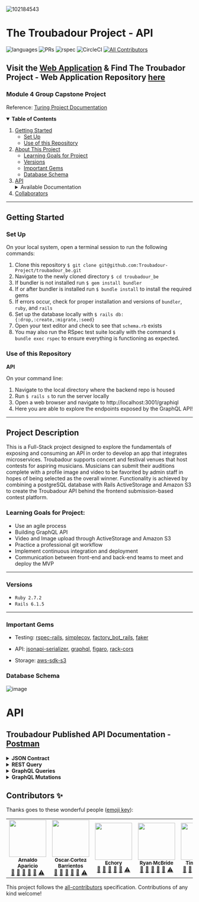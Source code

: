 ![102184543](https://user-images.githubusercontent.com/89213429/161408284-969a518f-c8b7-4003-adbc-9509fffce797.png)

# The Troubadour Project - API

![languages](https://img.shields.io/github/languages/top/Troubadour-Project/troubadour_be?color=red)
![PRs](https://img.shields.io/github/issues-pr-closed/Troubadour-Project/troubadour_be)
![rspec](https://img.shields.io/gem/v/rspec?color=blue&label=rspec)
![CircleCI](https://img.shields.io/circleci/build/gh/Troubadour-Project/troubadour_be/main)<!-- ALL-CONTRIBUTORS-BADGE:START - Do not remove or modify this section -->
[![All Contributors](https://img.shields.io/badge/contributors-7-orange.svg?style=flat)](#contributors-)
<!-- ALL-CONTRIBUTORS-BADGE:END -->

## Visit the [Web Application](https://troubadour-fe.herokuapp.com/)  &   Find The Troubador Project - Web Application Repository [here](https://github.com/Troubadour-Project/troubadour-fe)
### Module 4 Group Capstone Project
Reference: [Turing Project Documentation](https://mod4.turing.edu/projects/capstone/index.html)

<details open="open">
  <summary><b>Table of Contents</b></summary>
  <ol>
    <li>
      <a href="#getting-started">Getting Started</a>
      <ul>
        <li><a href="#set-up">Set Up</a></li>
        <li><a href="#use-of-this-repository">Use of this Repository</a>
        </li>
    </li>
    </ul>
    <li>
      <a href="#project-description">About This Project</a>
      <ul>
        <li><a href="#learning-goals-for-project">Learning Goals for Project</a></li>
        <li><a href="#versions">Versions</a></li>
        <li><a href="#important-gems">Important Gems</a></li>
        <li><a href="#database-schema">Database Schema</a></li>
      </ul>
    </li>
    <li>
      <a href="#api">API</a>
      <details>
        <summary>Available Documentation</summary>
        <ul>
          <li>Postman Documentation</li>
          <li>JSON Contract</li>
          <li>REST Endpoint Example</li>
          <li>GraphQL Query Examples</li>
          <li>GraphQL Mutation Examples</li>
        </ul>
      </details>
    </li>
    <li><a href="#collaborators">Collaborators</a></li>
  </ol>
</details>

----------

## Getting Started

### Set Up
On your local system, open a terminal session to run the following commands:
1. Clone this repository `$ git clone git@github.com:Troubadour-Project/troubadour_be.git`
2. Navigate to the newly cloned directory `$ cd troubadour_be`
3. If bundler is not installed run `$ gem install bundler`
4. If or after bundler is installed run `$ bundle install` to install the required gems
5. If errors occur, check for proper installation and versions of `bundler`, `ruby`, and `rails`
6. Set up the database locally with `$ rails db:{:drop,:create,:migrate,:seed}`
7. Open your text editor and check to see that `schema.rb` exists
8. You may also run the RSpec test suite locally with the command `$ bundle exec rspec` to ensure everything is functioning as expected.

### Use of this Repository

**API**
 
On your command line:
1. Navigate to the local directory where the backend repo is housed
2. Run `$ rails s` to run the server locally
3. Open a web browser and navigate to http://localhost:3001/graphiql
4. Here you are able to explore the endpoints exposed by the GraphQL API! 

----------

## Project Description

This is a Full-Stack project designed to explore the fundamentals of exposing and consuming an API in order to develop an app that integrates microservices. Troubadour supports concert and festival venues that host contests for aspiring musicians. Musicians can submit their auditions complete with a profile image and video to be favorited by admin staff in hopes of being selected as the overall winner. Functionality is achieved by combining a postgreSQL database with Rails ActiveStorage and Amazon S3 to create the Troubadour API behind the frontend submission-based contest platform.

### Learning Goals for Project:

- Use an agile process
- Building GraphQL API
- Video and Image upload through ActiveStorage and Amazon S3
- Practice a professional git workflow 
- Implement continuous integration and deployment
- Communication between front-end and back-end teams to meet and deploy the MVP

----------

### Versions

- `Ruby 2.7.2`
- `Rails 6.1.5`

----------

### Important Gems

- Testing: [rspec-rails](https://github.com/rspec/rspec-rails), [simplecov](https://github.com/simplecov-ruby/simplecov), [factory_bot_rails](https://github.com/thoughtbot/factory_bot_rails), [faker](https://github.com/vajradog/faker-rails)

- API: [jsonapi-serializer](https://github.com/fotinakis/jsonapi-serializers), [graphql](https://github.com/rmosolgo/graphql-ruby), [figaro](https://medium.com/@MinimalGhost/the-figaro-gem-an-easier-way-to-securely-configure-rails-applications-c6f963b7e993), [rack-cors](https://www.rubydoc.info/gems/rack-cors/0.4.0)
- Storage: [aws-sdk-s3](https://github.com/aws/aws-sdk-ruby)

### Database Schema
![image](https://user-images.githubusercontent.com/78194232/160707141-702122b5-f8e7-43bf-876d-530a280160a2.png)

# API 
## Troubadour Published API Documentation - [Postman](https://documenter.getpostman.com/view/19252156/UVyswb76)

<details>
  <summary><b>JSON Contract</b></summary>

```json

{
    "title": "Submission",
    "description": "A submission",
    "type": "object",
    "properties": {
        "id": {
            "description": "A user's unique identifier",
            "type": "integer"
        },
        "name": {
            "description": "A submission's name",
            "type": "string"
        },
        "email": {
            "description": "A submission's email address",
            "type": "string",
            "format": "email"
        },
        "genre": {
            "description": "A submission's musical genre",
            "type": "string"
        },
        "song_title": {
            "description": "A submission's song title for their submitted video",
            "type": "string"
        },
        "winner": {
            "description": "A submission's winner status",
            "type": "boolean"
        },
        "profile": {
            "description": "A submission's profile photo",
            "type": "string",
            "contentMediaType": "image/*"
        },
        "video": {
            "description": "A submission's video",
            "type": "string",
            "contentMediaType": "video/*"
        },
        "profile_url": {
            "description": "A submission's profile photo url",
            "type": "string",
        },
        "video_url": {
            "description": "A submission's video url",
            "type": "string",
        }
    },
    "required": [
        "id",
        "name",
        "email",
        "genre",
        "profile",
        "video"
    ]
},
{
    "title": "Admin",
    "description": "A admin user",
    "type": "object",
    "properties": {
        "id": {
            "description": "A admin's unique identifier",
            "type": "integer"
        },
        "username": {
            "description": "A admin's name",
            "type": "string"
        },
        "email": {
            "description": "A submission's email address",
            "type": "string",
            "format": "email"
        }
    },
    "required": [
        "id",
        "username",
        "email"
    ]
},
{
    "title": "Submission_Admin",
    "description": "A submission's admin ",
    "type": "object",
    "properties": {
        "id": {
            "description": "A submission admin's unique identifier",
            "type": "integer"
        },
        "admin_id": {
            "description": "A submission admin's admin id",
            "type": "integer"
        },
        "submission_id": {
            "description": "A submission admin's submission id",
            "type": "integer",
        },
        "favorite": {
            "description": "A submission admin's favorite status",
            "type": "boolean",
        },
    },
    "required": [
        "id",
        "admin_id",
        "submission_id",
        "favorite"
    ]
}
```
</details>

<details>
  <summary><b>REST Query</b></summary>
    
## Create Submission
Description: Create a new submission by adding user information and uploading a profile and video in the form fields. 
### Sample Request `post \api\v1\submissions`
    
```form-data
{ submission: {
    name: "User",
    email: "sample@email.com",
    genre: "Bluegrass",
    song_title: "Turing",
    profile: "<Add your image to form field>",
    video: "<Add your submission video to form field>"
    }
 }
 ```
 ### Sample Response 
    
 ```json
 {
    "data": {
        "id": "3",
        "type": "submissions",
        "attributes": {
            "name": "User",
            "email": "sample@email.com",
            "song_title": "Turing",
            "genre": "Bluegrass",
            "video": {
                "name": "video",
                "record": {
                    "id": 3,
                    "name": "User",
                    "email": "sample@email.com",
                    "genre": "Bluegrass",
                    "song_title": "Turing",
                    "created_at": "2022-03-31T15:40:40.464Z",
                    "updated_at": "2022-03-31T15:40:40.694Z",
                    "winner": null
                }
            },
            "profile": {
                "name": "profile",
                "record": {
                    "id": 3,
                    "name": "User",
                    "email": "sample@email.com",
                    "genre": "Bluegrass",
                    "song_title": "Turing",
                    "created_at": "2022-03-31T15:40:40.464Z",
                    "updated_at": "2022-03-31T15:40:40.694Z",
                    "winner": null
                }
            },
            "winner": null
        }
    }
}
```
### Sample Invalid Response
```json
{
    "errors": "Validation failed: Name can't be blank, Email can't be blank, Genre can't be blank, Song title can't be blank"
}
```
 </details>
    
<details>
  <summary><b>GraphQL Queries</b></summary>
    
## getAdmin
Description: Get admin by admin id. If there is a match, return requested field values. Otherwise return null.
    <details>
    <summary> Sample Request </summary>
        
```graphql
{
  getAdmin(id: Integer) {
    id
    username
    email
    submissions {
      id
      name
      email
      genre
      songTitle
      winner
      profileUrl
      videoUrl
      adminFavorite(adminId: Integer)
    }
  }
}
```
</details>
<details>
    <summary> Sample Valid Response </summary>

```json
{
  "data": {
    "getAdmin": {
      "id": "1",
      "username": "admin1",
      "email": "sherman_heidenreich@kessler-lynch.org",
      "submissions": [
        {
          "id": "1",
          "name": "sub1",
          "email": "joan.pfannerstill@friesen.biz",
          "genre": "sit",
          "songTitle": "eum",
          "winner": false,
          "profileUrl": "https://troubadour...",
          "videoUrl": "https://troubadour...",
          "adminFavorite": true
        },
        {
          "id": "2",
          "name": "sub2",
          "email": "kurt.parisian@berge-kerluke.com",
          "genre": "sequi",
          "songTitle": "iusto",
          "winner": false,
          "profileUrl": "https://troubadour...",
          "videoUrl": "https://troubadour...",
          "adminFavorite": false
        },
        {...
        }
      ]
    }
  }
}
```
</details>
<details>
    <summary> Sample Invalid Response </summary>

```json
{
  "data": {
    "getAdmin": null
  },
  "errors": [
    {
      "message": "Admin does not exist",
      "locations": [
        {
          "line": 2,
          "column": 3
        }
      ],
      "path": [
        "getAdmin"
      ]
    }
  ]
}
```
</details>
    
## getSubmission
Description: Get submission by submission id. If there is a match, return requested field values. Otherwise return null.
<details>
    <summary> Sample Request </summary>
    
```graphql
{
  getSubmission(id: Integer) {
    id
    name
    email
    genre
    songTitle
    winner
    profileUrl
    videoUrl
    adminFavorite(adminId: Integer)
  }
}
```
</details>
<details>
    <summary> Sample Valid Response </summary>

```json
{
  "data": {
    "getSubmission": {
      "id": "1",
      "name": "sub1",
      "email": "joan.pfannerstill@friesen.biz",
      "genre": "sit",
      "songTitle": "eum",
      "winner": false,
      "profileUrl": "https://troubadour...",
      "videoUrl": "https://troubadour...",
      "adminFavorite": true
    }
  }
}
```
</details>
<details>
    <summary> Sample Invalid Response </summary>
```json
{
  "data": null,
  "errors": [
    {
      "message": "Submission does not exist",
      "locations": [
        {
          "line": 2,
          "column": 3
        }
      ],
      "path": [
        "getSubmission"
      ]
    }
  ]
}
```
</details> 

## getSubmissions
Description: Get array of all submissions and their fields.
<details>
    <summary> Sample Request </summary>
    
```graphql
{
  getSubmissions {
    id
    name
    email
    genre
    songTitle
    winner
    profileUrl
    videoUrl
    adminFavorite(adminId: 1)
  }
}
```
</details> 
<details>
    <summary> Sample Response </summary>

```json
{
  "data": {
    "getSubmissions": [
      {
        "id": "5",
        "name": "sub5",
        "email": "deidre@balistreri-mclaughlin.info",
        "genre": "quod",
        "songTitle": "quia",
        "winner": false,
        "profileUrl": "https://troubadour...",
        "videoUrl": "https://troubadour...",
        "adminFavorite": false
      },
      {
        "id": "4",
        "name": "sub4",
        "email": "dulce_abshire@witting-abbott.org",
        "genre": "quidem",
        "songTitle": "laborum",
        "winner": false,
        "profileUrl": "https://troubadour...",
        "videoUrl": "https://troubadour...",
        "adminFavorite": false
      },
      {...
      }
    ]
  }
}
```
</details>

## getWinner
Description: Get the winning submission. If there is a match, return requested field values. Otherwise return null.
<details>
    <summary> Sample Request </summary>
    
```graphql
{
  getWinner {
    id
    name
    email
    genre
    songTitle
    winner
    profileUrl
    videoUrl
    adminFavorite(adminId: 1)
  }
}
```
</details>
<details>
    <summary> Sample Valid Response </summary>

```json
{
  "data": {
    "getWinner": {
      "id": "1",
      "name": "sub1",
      "email": "joan.pfannerstill@friesen.biz",
      "genre": "sit",
      "songTitle": "eum",
      "winner": true,
      "profileUrl": "https://troubadour...",
      "videoUrl": "https://troubadour...",
      "adminFavorite": true
    }
  }
}
```
</details>
<details>
    <summary> Sample Invalid Response </summary>
```json
{
  "data": {
    "getWinner": null
  }
}
```
</details>
</details>

<details>
  <summary><b>GraphQL Mutations</b></summary>
    
## favoriteSubmissionAdmin 
Description: Changes the favorite boolean on SubmissionAdmin from true to false/false to true
<details>
    <summary> Sample Request </summary>

```graphql
mutation {
  favoriteSubmissionAdmin(input: {submission_id: Integer, admin_id: Integer}) {
    submissionAdmin {
      id
      submissionId
      adminId
      favorite
    }
  }
}

```
</details>
<details>
    <summary> Sample Valid Response </summary>

```json
{
  "data": {
    "favoriteSubmissionAdmin": {
      "submissionAdmin": {
        "id": "1",
        "submissionId": 3,
        "adminId": 1,
        "favorite": true,
      }
    }
  }
}
```
</details>

## updateWinner
Description: Changes the winner boolean.*
<details>
    <summary> Sample Request </summary>

```graphql
mutation {
  updateWinner(input: {id: Integer, winner: Boolean}) {
    submission {
      id
      name
      email
      genre
      songTitle
      winner
    }
  }
}

```
</details>

<details>
    <summary> Sample Valid Response </summary>

```json
{
  "data": {
    "updateWinner": {
      "submission": {
        "id": "1",
        "name": "sub1",
        "email": "silas.raynor@wisoky.name",
        "genre": "accusantium",
        "songTitle": "reprehenderit",
        "winner": true
      }
    }
  }
}
```
*Note: Submission's winner boolean is set to false by default
</details>
</details>



## Contributors ✨

Thanks goes to these wonderful people ([emoji key](https://allcontributors.org/docs/en/emoji-key)):

<!-- ALL-CONTRIBUTORS-LIST:START - Do not remove or modify this section -->
<!-- prettier-ignore-start -->
<!-- markdownlint-disable -->
<table>
  <tr>
    <td align="center"><a href="https://github.com/arnaldoaparicio"><img src="https://avatars.githubusercontent.com/u/88012780?v=4?s=100" width="100px;" alt=""/><br /><sub><b>Arnaldo Aparicio</b></sub></a><br /><a href="https://github.com/Troubadour-Project/troubadour_be/commits?author=arnaldoaparicio" title="Documentation">📖</a> <a href="#design-arnaldoaparicio" title="Design">🎨</a> <a href="#ideas-arnaldoaparicio" title="Ideas, Planning, & Feedback">🤔</a> <a href="#projectManagement-arnaldoaparicio" title="Project Management">📆</a> <a href="https://github.com/Troubadour-Project/troubadour_be/pulls?q=is%3Apr+reviewed-by%3Aarnaldoaparicio" title="Reviewed Pull Requests">👀</a> <a href="https://github.com/Troubadour-Project/troubadour_be/commits?author=arnaldoaparicio" title="Tests">⚠️</a></td>
    <td align="center"><a href="https://github.com/oacortez"><img src="https://avatars.githubusercontent.com/u/61717746?v=4?s=100" width="100px;" alt=""/><br /><sub><b>Oscar Cortez Barrientos</b></sub></a><br /><a href="https://github.com/Troubadour-Project/troubadour_be/commits?author=oacortez" title="Documentation">📖</a> <a href="#design-oacortez" title="Design">🎨</a> <a href="#ideas-oacortez" title="Ideas, Planning, & Feedback">🤔</a> <a href="#projectManagement-oacortez" title="Project Management">📆</a> <a href="https://github.com/Troubadour-Project/troubadour_be/pulls?q=is%3Apr+reviewed-by%3Aoacortez" title="Reviewed Pull Requests">👀</a> <a href="https://github.com/Troubadour-Project/troubadour_be/commits?author=oacortez" title="Tests">⚠️</a></td>
    <td align="center"><a href="https://github.com/Echory"><img src="https://avatars.githubusercontent.com/u/81824035?v=4?s=100" width="100px;" alt=""/><br /><sub><b>Echory</b></sub></a><br /><a href="https://github.com/Troubadour-Project/troubadour_be/commits?author=Echory" title="Documentation">📖</a> <a href="#design-Echory" title="Design">🎨</a> <a href="#ideas-Echory" title="Ideas, Planning, & Feedback">🤔</a> <a href="#projectManagement-Echory" title="Project Management">📆</a> <a href="https://github.com/Troubadour-Project/troubadour_be/pulls?q=is%3Apr+reviewed-by%3AEchory" title="Reviewed Pull Requests">👀</a> <a href="https://github.com/Troubadour-Project/troubadour_be/commits?author=Echory" title="Tests">⚠️</a></td>
    <td align="center"><a href="https://github.com/mr-ryan12"><img src="https://avatars.githubusercontent.com/u/62816754?v=4?s=100" width="100px;" alt=""/><br /><sub><b>Ryan McBride</b></sub></a><br /><a href="https://github.com/Troubadour-Project/troubadour_be/commits?author=mr-ryan12" title="Documentation">📖</a> <a href="#design-mr-ryan12" title="Design">🎨</a> <a href="#ideas-mr-ryan12" title="Ideas, Planning, & Feedback">🤔</a> <a href="#projectManagement-mr-ryan12" title="Project Management">📆</a> <a href="https://github.com/Troubadour-Project/troubadour_be/pulls?q=is%3Apr+reviewed-by%3Amr-ryan12" title="Reviewed Pull Requests">👀</a> <a href="https://github.com/Troubadour-Project/troubadour_be/commits?author=mr-ryan12" title="Tests">⚠️</a></td>
    <td align="center"><a href="https://github.com/tjroeder"><img src="https://avatars.githubusercontent.com/u/78194232?v=4?s=100" width="100px;" alt=""/><br /><sub><b>Tim Roeder</b></sub></a><br /><a href="https://github.com/Troubadour-Project/troubadour_be/commits?author=tjroeder" title="Documentation">📖</a> <a href="#design-tjroeder" title="Design">🎨</a> <a href="#ideas-tjroeder" title="Ideas, Planning, & Feedback">🤔</a> <a href="#projectManagement-tjroeder" title="Project Management">📆</a> <a href="https://github.com/Troubadour-Project/troubadour_be/pulls?q=is%3Apr+reviewed-by%3Atjroeder" title="Reviewed Pull Requests">👀</a> <a href="https://github.com/Troubadour-Project/troubadour_be/commits?author=tjroeder" title="Tests">⚠️</a></td>
    <td align="center"><a href="https://www.linkedin.com/in/aliroemhildt/"><img src="https://avatars.githubusercontent.com/u/90285501?v=4?s=100" width="100px;" alt=""/><br /><sub><b>Ali Roemhildt</b></sub></a><br /><a href="https://github.com/Troubadour-Project/troubadour_be/commits?author=aliroemhildt" title="Documentation">📖</a> <a href="#design-aliroemhildt" title="Design">🎨</a> <a href="#ideas-aliroemhildt" title="Ideas, Planning, & Feedback">🤔</a> <a href="#projectManagement-aliroemhildt" title="Project Management">📆</a> <a href="https://github.com/Troubadour-Project/troubadour_be/pulls?q=is%3Apr+reviewed-by%3Aaliroemhildt" title="Reviewed Pull Requests">👀</a> <a href="https://github.com/Troubadour-Project/troubadour_be/commits?author=aliroemhildt" title="Tests">⚠️</a></td>
    <td align="center"><a href="https://github.com/Sierra-T-9598"><img src="https://avatars.githubusercontent.com/u/89213429?v=4?s=100" width="100px;" alt=""/><br /><sub><b>Sierra Tucker</b></sub></a><br /><a href="https://github.com/Troubadour-Project/troubadour_be/commits?author=Sierra-T-9598" title="Documentation">📖</a> <a href="#design-Sierra-T-9598" title="Design">🎨</a> <a href="#ideas-Sierra-T-9598" title="Ideas, Planning, & Feedback">🤔</a> <a href="#projectManagement-Sierra-T-9598" title="Project Management">📆</a> <a href="https://github.com/Troubadour-Project/troubadour_be/pulls?q=is%3Apr+reviewed-by%3ASierra-T-9598" title="Reviewed Pull Requests">👀</a> <a href="https://github.com/Troubadour-Project/troubadour_be/commits?author=Sierra-T-9598" title="Tests">⚠️</a></td>
  </tr>
</table>

<!-- markdownlint-restore -->
<!-- prettier-ignore-end -->

<!-- ALL-CONTRIBUTORS-LIST:END -->

This project follows the [all-contributors](https://github.com/all-contributors/all-contributors) specification. Contributions of any kind welcome!
